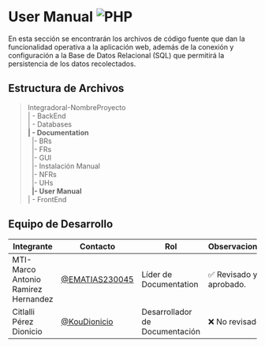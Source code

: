 # User Manual  ![PHP](https://img.shields.io/badge/PHP-777BB4?)

 En esta sección se encontrarán los archivos de código fuente que dan la funcionalidad operativa a la aplicación web, además de la conexión y configuración a la Base de Datos Relacional (SQL) que permitirá la persistencia de los datos recolectados. 

## Estructura de Archivos

>IntegradoraI-NombreProyecto<br>
>| - BackEnd<br>
>| - Databases<br>
>**| - Documentation**<br>
>&nbsp;&nbsp;|- BRs<br>
>&nbsp;&nbsp;|- FRs<br>
>&nbsp;&nbsp;|- GUI<br>
>&nbsp;&nbsp;|- Instalación Manual<br>
>&nbsp;&nbsp;|- NFRs<br>
>&nbsp;&nbsp;|- UHs<br>
>&nbsp;&nbsp;**|- User Manual**<br>
>| - FrontEnd


## Equipo de Desarrollo

|Integrante|Contacto|Rol|Observaciones|
|------------|--------|---|---|
|MTI-Marco Antonio Ramirez Hernandez|[@EMATIAS230045](https://github.com/EMATIAS230045)|Líder de Documentation| ✅ Revisado y aprobado.|
|Citlalli Pérez Dionicio|[@KouDionicio](https://github.com/KouDionicio)|Desarrollador de Documentación|❌ No revisado.|
